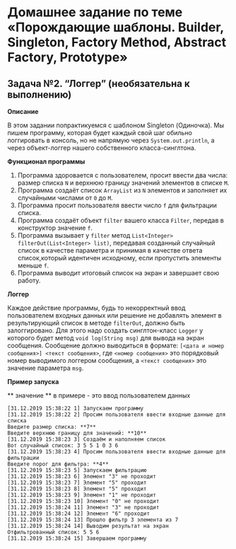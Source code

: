 # **Домашнее задание по теме «Порождающие шаблоны. Builder, Singleton, Factory Method, Abstract Factory, Prototype»**


## **Задача №2. “Логгер” (необязательна к выполнению)** 

**Описание**

В этом задании попрактикуемся с шаблоном Singleton (Одиночка). Мы пишем программу, которая будет каждый свой шаг обильно логгировать в консоль, но не напрямую через ```System.out.println```, а через объект-логгер нашего собственного класса-синглтона.

**Функционал программы**

1. Программа здоровается с пользователем, просит ввести два числа: размер списка ```N``` и верхнюю границу значений элементов в списке ```M```.
1. Программа создаёт список ```ArrayList``` из ```N``` элементов и заполняет их случайными числами от ```0``` до ```M```.
1. Программа просит пользователя ввести число ```f``` для фильтрации списка.
1. Программа создаёт объект ```filter``` вашего класса ```Filter```, передав в конструктор значение ```f```.
1. Программа вызывает у ```filter``` метод ```List<Integer> filterOut(List<Integer> list)```, передавая созданный случайный список в качестве параметра и принимая в качестве ответа список,который идентичен исходному, если пропустить элементы меньше ```f```.
1. Программа выводит итоговый список на экран и завершает свою работу.

**Логгер**

Каждое действие программы, будь то некорректный ввод пользователем входных данных или решение не добавлять элемент в результирующий список в методе ```filterOut```, должно быть залоггировано. Для этого надо создать синглтон-класс ```Logger``` у которого будет метод ```void log(String msg)``` для вывода на экран сообщения. Сообщение должно выводиться в формате: ```[<дата и номер сообщения>] <текст сообщения>```, где ```<номер сообщения>``` это порядковый номер выводимого логгером сообщения, а ```<текст сообщения>``` это значение параметра ```msg```.

**Пример запуска**

** значение ** в примере - это ввод пользователем данных

```
[31.12.2019 15:38:22 1] Запускаем программу
[31.12.2019 15:38:22 2] Просим пользователя ввести входные данные для списка
Введите размер списка: **7**
Введите верхнюю границу для значений: **10**
[31.12.2019 15:38:23 3] Создаём и наполняем список
Вот случайный список: 3 5 5 1 0 3 6
[31.12.2019 15:38:23 4] Просим пользователя ввести входные данные для фильтрации
Введите порог для фильтра: **4**
[31.12.2019 15:38:23 5] Запускаем фильтрацию
[31.12.2019 15:38:23 6] Элемент "3" не проходит
[31.12.2019 15:38:23 7] Элемент "5" проходит
[31.12.2019 15:38:23 8] Элемент "5" проходит
[31.12.2019 15:38:23 9] Элемент "1" не проходит
[31.12.2019 15:38:23 10] Элемент "0" не проходит
[31.12.2019 15:38:24 11] Элемент "3" не проходит
[31.12.2019 15:38:24 12] Элемент "6" проходит
[31.12.2019 15:38:24 13] Прошло фильтр 3 элемента из 7
[31.12.2019 15:38:24 14] Выводим результат на экран
Отфильтрованный список: 5 5 6
[31.12.2019 15:38:24 15] Завершаем программу
```
